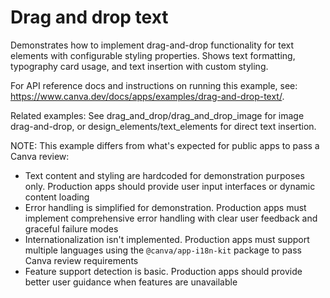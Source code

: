 # Drag and drop text

Demonstrates how to implement drag-and-drop functionality for text elements with configurable styling properties. Shows text formatting, typography card usage, and text insertion with custom styling.

For API reference docs and instructions on running this example, see: <https://www.canva.dev/docs/apps/examples/drag-and-drop-text/>.

Related examples: See drag_and_drop/drag_and_drop_image for image drag-and-drop, or design_elements/text_elements for direct text insertion.

NOTE: This example differs from what's expected for public apps to pass a Canva review:

- Text content and styling are hardcoded for demonstration purposes only. Production apps should provide user input interfaces or dynamic content loading
- Error handling is simplified for demonstration. Production apps must implement comprehensive error handling with clear user feedback and graceful failure modes
- Internationalization isn't implemented. Production apps must support multiple languages using the `@canva/app-i18n-kit` package to pass Canva review requirements
- Feature support detection is basic. Production apps should provide better user guidance when features are unavailable
